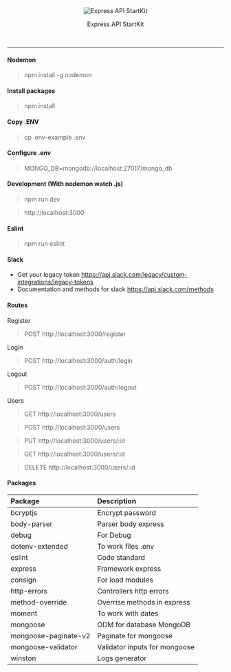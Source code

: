 
<div align="center">
	<img src="http://i.imgur.com/ogUP6GJ.png" alt="Express API StartKit">
    <p>
        Express API StartKit
    </p>
    <br>
</div>


---


#### Nodemon
> npm install -g nodemon

#### Install packages
> npm install

#### Copy .ENV
> cp .env-example .env

#### Configure .env
> MONGO_DB=mongodb://localhost:27017/mongo_db

#### Development (With nodemon watch .js)
> npm run dev

> http://localhost:3000

#### Eslint
> npm run eslint

#### Slack
- Get your legacy token https://api.slack.com/legacy/custom-integrations/legacy-tokens
- Documentation and methods for slack https://api.slack.com/methods

#### Routes

Register
> POST http://localhost:3000/register

Login
> POST http://localhost:3000/auth/login

Logout
> POST http://localhost:3000/auth/logout

Users
> GET http://localhost:3000/users

> POST http://localhost:3000/users

> PUT http://localhost:3000/users/:id

> GET http://localhost:3000/users/:id

> DELETE http://localhost:3000/users/:id

#### Packages

| Package                   | Description                                                |
| :------------------------- | :---------------------------------------------------------- | 
| bcryptjs                  | Encrypt password  |
| body-parser               | Parser body express    |
| debug                     | For Debug    |
| dotenv-extended           | To work files .env    |
| eslint                    | Code standard    |
| express                   | Framework express    |
| consign                   | For load modules    |
| http-errors               | Controllers http errors     |
| method-override           | Overrise methods in express     |
| moment                    | To work with dates     |
| mongoose                  | ODM for database MongoDB    |
| mongoose-paginate-v2      | Paginate for mongoose    |
| mongoose-validator        | Validator inputs for mongoose    |
| winston                   | Logs generator    |

